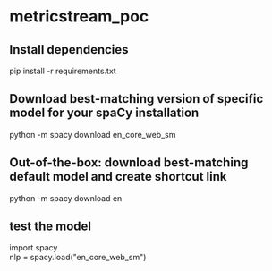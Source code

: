 # metricstream_poc
## Install dependencies
pip install -r requirements.txt


## Download best-matching version of specific model for your spaCy installation
python -m spacy download en_core_web_sm

## Out-of-the-box: download best-matching default model and create shortcut link
python -m spacy download en


## test the model
import spacy<br>
nlp = spacy.load("en_core_web_sm")

 
